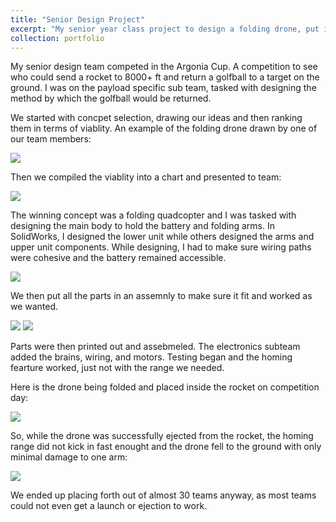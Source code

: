 ```yaml
---
title: "Senior Design Project"
excerpt: "My senior year class project to design a folding drone, put it inside and rocket, and send it to 8000 ft. <br/><img src='/images/OnGround.jpg'>"
collection: portfolio
---
```


My senior design team competed in the Argonia Cup. A competition to see who could send a rocket to 8000+ ft and return a golfball to a target on the ground.
I was on the payload specific sub team, tasked with designing the method by which the golfball would be returned.

We started with concpet selection, drawing our ideas and then ranking them in terms of viablity. An example of the folding drone drawn by one of our team members:

<img src='/images/FoldingDrone.JPG'>

Then we compiled the viablity into a chart and presented to team:

<img src='/images/ConceptSelection.JPG'>

The winning concept was a folding quadcopter and I was tasked with designing the main body to hold the battery and folding arms.
In SolidWorks, I designed the lower unit while others designed the arms and upper unit components. While designing, I had to make sure wiring paths were cohesive and the battery remained accessible.

<img src='/images/LowerBody.JPG'>

 We then put all the parts in an assemnly to make sure it fit and worked as we wanted.

<img src='/images/PayloadFullRender.JPG'>
<img src='/images/FullAssemblyMotionColorHD.avi'>

Parts were then printed out and assebmeled. The electronics subteam added the brains, wiring, and motors. Testing began and the homing fearture worked, just not with the range we needed. 

Here is the drone being folded and placed inside the rocket on competition day:

<img src='/images/IntoRocket.jpg'>

So, while the drone was successfully ejected from the rocket, the homing range did not kick in fast enought and the drone fell to the ground with only minimal damage to one arm:

<img src='/images/OnGround.jpg'>

We ended up placing forth out of almost 30 teams anyway, as most teams could not even get a launch or ejection to work.
